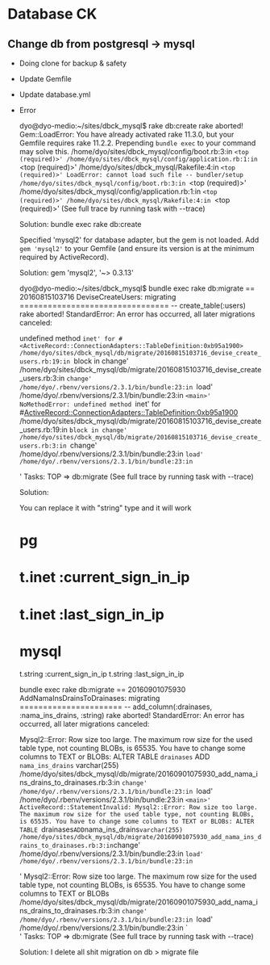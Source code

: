 # Database CK

## Change db from postgresql -> mysql

* Doing clone for backup & safety

* Update Gemfile

* Update database.yml

* Error 

	dyo@dyo-medio:~/sites/dbck_mysql$ rake db:create
	rake aborted!
	Gem::LoadError: You have already activated rake 11.3.0, but your Gemfile requires rake 11.2.2. Prepending `bundle exec` to your command may solve this.
	/home/dyo/sites/dbck_mysql/config/boot.rb:3:in `<top (required)>'
	/home/dyo/sites/dbck_mysql/config/application.rb:1:in `<top (required)>'
	/home/dyo/sites/dbck_mysql/Rakefile:4:in `<top (required)>'
	LoadError: cannot load such file -- bundler/setup
	/home/dyo/sites/dbck_mysql/config/boot.rb:3:in `<top (required)>'
	/home/dyo/sites/dbck_mysql/config/application.rb:1:in `<top (required)>'
	/home/dyo/sites/dbck_mysql/Rakefile:4:in `<top (required)>'
	(See full trace by running task with --trace)

	Solution: bundle exec rake db:create

	Specified 'mysql2' for database adapter, but the gem is not loaded. Add `gem 'mysql2'` to your Gemfile (and ensure its version is at the minimum required by ActiveRecord).

	Solution: gem 'mysql2', '~> 0.3.13'

	dyo@dyo-medio:~/sites/dbck_mysql$ bundle exec rake db:migrate
	== 20160815103716 DeviseCreateUsers: migrating ================================
	-- create_table(:users)
	rake aborted!
	StandardError: An error has occurred, all later migrations canceled:

	undefined method `inet' for #<ActiveRecord::ConnectionAdapters::TableDefinition:0xb95a1900>
	/home/dyo/sites/dbck_mysql/db/migrate/20160815103716_devise_create_users.rb:19:in `block in change'
	/home/dyo/sites/dbck_mysql/db/migrate/20160815103716_devise_create_users.rb:3:in `change'
	/home/dyo/.rbenv/versions/2.3.1/bin/bundle:23:in `load'
	/home/dyo/.rbenv/versions/2.3.1/bin/bundle:23:in `<main>'
	NoMethodError: undefined method `inet' for #<ActiveRecord::ConnectionAdapters::TableDefinition:0xb95a1900>
	/home/dyo/sites/dbck_mysql/db/migrate/20160815103716_devise_create_users.rb:19:in `block in change'
	/home/dyo/sites/dbck_mysql/db/migrate/20160815103716_devise_create_users.rb:3:in `change'
	/home/dyo/.rbenv/versions/2.3.1/bin/bundle:23:in `load'
	/home/dyo/.rbenv/versions/2.3.1/bin/bundle:23:in `<main>'
	Tasks: TOP => db:migrate
	(See full trace by running task with --trace)

	Solution:

	You can replace it with "string" type and it will work

	# pg
	# t.inet     :current_sign_in_ip
	# t.inet     :last_sign_in_ip

	# mysql
	t.string     :current_sign_in_ip
	t.string     :last_sign_in_ip

	bundle exec rake db:migrate
	== 20160901075930 AddNamaInsDrainsToDrainases: migrating ======================
	-- add_column(:drainases, :nama_ins_drains, :string)
	rake aborted!
	StandardError: An error has occurred, all later migrations canceled:

	Mysql2::Error: Row size too large. The maximum row size for the used table type, not counting BLOBs, is 65535. You have to change some columns to TEXT or BLOBs: ALTER TABLE `drainases` ADD `nama_ins_drains` varchar(255)
	/home/dyo/sites/dbck_mysql/db/migrate/20160901075930_add_nama_ins_drains_to_drainases.rb:3:in `change'
	/home/dyo/.rbenv/versions/2.3.1/bin/bundle:23:in `load'
	/home/dyo/.rbenv/versions/2.3.1/bin/bundle:23:in `<main>'
	ActiveRecord::StatementInvalid: Mysql2::Error: Row size too large. The maximum row size for the used table type, not counting BLOBs, is 65535. You have to change some columns to TEXT or BLOBs: ALTER TABLE `drainases` ADD `nama_ins_drains` varchar(255)
	/home/dyo/sites/dbck_mysql/db/migrate/20160901075930_add_nama_ins_drains_to_drainases.rb:3:in `change'
	/home/dyo/.rbenv/versions/2.3.1/bin/bundle:23:in `load'
	/home/dyo/.rbenv/versions/2.3.1/bin/bundle:23:in `<main>'
	Mysql2::Error: Row size too large. The maximum row size for the used table type, not counting BLOBs, is 65535. You have to change some columns to TEXT or BLOBs
	/home/dyo/sites/dbck_mysql/db/migrate/20160901075930_add_nama_ins_drains_to_drainases.rb:3:in `change'
	/home/dyo/.rbenv/versions/2.3.1/bin/bundle:23:in `load'
	/home/dyo/.rbenv/versions/2.3.1/bin/bundle:23:in `<main>'
	Tasks: TOP => db:migrate
	(See full trace by running task with --trace)

	Solution: I delete all shit migration on db > migrate file 



